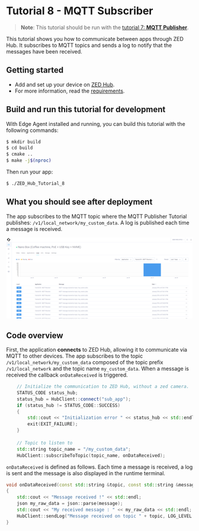 # Tutorial 8 - MQTT Subscriber

> **Note**: This tutorial should be run with the [tutorial 7: **MQTT Publisher**](../tutorial_07_mqtt_publisher/README.md).

This tutorial shows you how to communicate between apps through ZED Hub. It subscribes to MQTT topics and sends a log to notify that the messages have been received.

## Getting started

- Add and set up your device on [ZED Hub](https://hub.stereolabs.com).
- For more information, read the [requirements](../../README.md#requirements).

## Build and run this tutorial for development

With Edge Agent installed and running, you can build this tutorial with the following commands:
```bash
$ mkdir build
$ cd build
$ cmake ..
$ make -j$(nproc)
```

Then run your app:
```bash
$ ./ZED_Hub_Tutorial_8
```

## What you should see after deployment

The app subscribes to the MQTT topic where the MQTT Publisher Tutorial publishes: `/v1/local_network/my_custom_data`. A log is published each time a message is received.

![](./images/logs.png " ")


## Code overview
First, the application **connects** to ZED Hub, allowing it to communicate via MQTT to other devices.
The app subscribes to the topic `/v1/local_network/my_custom_data` composed of the topic prefix `/v1/local_network` and the topic name `my_custom_data`.
When a message is received the callback `onDataReceived` is triggered.

```c++
    // Initialize the communication to ZED Hub, without a zed camera.
    STATUS_CODE status_hub;
    status_hub = HubClient::connect("sub_app");
    if (status_hub != STATUS_CODE::SUCCESS)
    {
        std::cout << "Initialization error " << status_hub << std::endl;
        exit(EXIT_FAILURE);
    }

    // Topic to listen to
    std::string topic_name = "/my_custom_data";
    HubClient::subscribeToTopic(topic_name, onDataReceived);
```

`onDataReceived` is defined as follows. Each time a message is received, a log is sent and the message is also displayed in the runtime terminal.

```c++
void onDataReceived(const std::string &topic, const std::string &message, TARGET target)
{
    std::cout << "Message received !" << std::endl;
    json my_raw_data = json::parse(message);
    std::cout << "My received message : " << my_raw_data << std::endl;
    HubClient::sendLog("Message received on topic " + topic, LOG_LEVEL::INFO);
}
```
